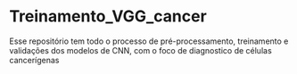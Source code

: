 # Treinamento_VGG_cancer
Esse repositório tem todo o processo de pré-processamento, treinamento e validações dos modelos de CNN, com o foco de diagnostico de células cancerígenas 
